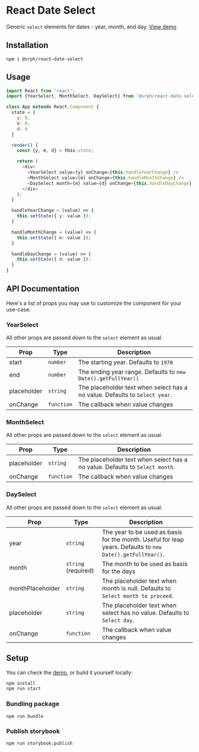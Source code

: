 # React Date Select
Generic `select` elements for dates - year, month, and day. [View demo](https://chairman-silences-84025.netlify.com)

## Installation
```
npm i @srph/react-date-select
```

## Usage
```js
import React from 'react';
import {YearSelect, MonthSelect, DaySelect} from '@srph/react-date-select';

class App extends React.Component {
  state = {
    y: 0,
    m: 0,
    d: 0
  }

  render() {
    const {y, m, d} = this.state;

    return (
      <div>
        <YearSelect value={y} onChange={this.handleYearChange} />
        <MonthSelect value={m} onChange={this.handleMonthChange} />
        <DaySelect month={m} value={d} onChange={this.handleDayChange} />
      </div>
    );
  }

  handleYearChange = (value) => {
    this.setState({ y: value });
  }

  handleMonthChange = (value) => {
    this.setState({ m: value });
  }

  handleDayChange = (value) => {
    this.setState({ d: value });
  }
}
```

## API Documentation
Here's a list of props you may use to customize the component for your use-case:

### YearSelect

All other props are passed down to the `select` element as usual.

| Prop  | Type | Description |
| ----- | ---- | ----------- |
| start | `number` | The starting year. Defaults to `1970` |
| end | `number` | The ending year range. Defaults to `new Date().getFullYear()` |
| placeholder | `string` | The placeholder text when select has a no value. Defaults to `Select year`. |
| onChange | `function` | The callback when value changes |

### MonthSelect

All other props are passed down to the `select` element as usual.

| Prop  | Type | Description |
| ----- | ---- | ----------- |
| placeholder | `string` | The placeholder text when select has a no value. Defaults to `Select month`. |
| onChange | `function` | The callback when value changes |

### DaySelect

All other props are passed down to the `select` element as usual.

| Prop  | Type | Description |
| ----- | ---- | ----------- |
| year | `string` | The year to be used as basis for the month. Useful for leap years. Defaults to `new Date().getFullYear()`. |
| month | `string` (required) | The month to be used as basis for the days |
| monthPlaceholder | `string` | The placeholder text when month is null. Defaults to `Select month to proceed`. |
| placeholder | `string` | The placeholder text when select has no value. Defaults to `Select day`. |
| onChange | `function` | The callback when value changes |

## Setup
You can check the [demo](https://chairman-silences-84025.netlify.com), or build it yourself locally:
```bash
npm install
npm run start
```

### Bundling package
```
npm run bundle
```

### Publish storybook
```
npm run storybook:publish
```